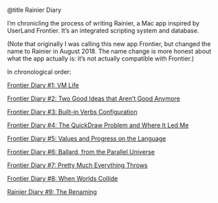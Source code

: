 @title Rainier Diary

I’m chronicling the process of writing Rainier, a Mac app inspired by UserLand Frontier. It’s an integrated scripting system and database.

(Note that originally I was calling this new app Frontier, but changed the name to Rainier in August 2018. The name change is more honest about what the app actually is: it’s not actually compatible with Frontier.)

In chronological order:

<a href="http://inessential.com/2017/04/03/frontier_diary_1_vm_life">Frontier Diary #1: VM Life</a>

<a href="http://inessential.com/2017/04/11/frontier_diary_2_two_good_ideas_that_a">Frontier Diary #2: Two Good Ideas that Aren’t Good Anymore</a>

<a href="http://inessential.com/2017/04/13/frontier_diary_3_built-in_verbs_config">Frontier Diary #3: Built-in Verbs Configuration</a>

<a href="http://inessential.com/2017/04/14/frontier_diary_4_the_quickdraw_problem">Frontier Diary #4: The QuickDraw Problem and Where It Led Me</a>

<a href="http://inessential.com/2017/04/25/frontier_diary_5_values_and_progress_o">Frontier Diary #5: Values and Progress on the Language</a>

<a href="http://inessential.com/2017/04/26/frontier_diary_6_ballard_from_the_par">Frontier Diary #6: Ballard, from the Parallel Universe</a>

<a href="http://inessential.com/2017/04/27/frontier_diary_7_pretty_much_everythin">Frontier Diary #7: Pretty Much Everything Throws</a>

<a href="http://inessential.com/2017/05/01/frontier_diary_8_when_worlds_collide">Frontier Diary #8: When Worlds Collide</a>

<a href="http://inessential.com/2018/08/20/rainier_diary_9_the_renaming">Rainier Diary #9: The Renaming</a>